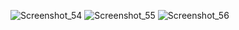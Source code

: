 ![Screenshot_54](https://github.com/1812340/Next-router-part1/assets/75122165/af8d1143-eda6-41d6-9c66-b75c803a5c24)
![Screenshot_55](https://github.com/1812340/Next-router-part1/assets/75122165/39959c49-e8d2-47fb-8544-e100d481209c)
![Screenshot_56](https://github.com/1812340/Next-router-part1/assets/75122165/03f74a32-03b1-40c0-8bc7-51779d864911)
